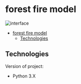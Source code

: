 # forest fire model

![interface](las_gify/_mocny_dol_03.gif)

- [forest fire model](#forest-fire-model)
  - [Technologies](#technologies)

## Technologies
Version of project:
* Python 3.X

